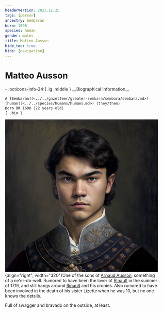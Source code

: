 ```yaml
---
headerVersion: 2023.11.25
tags: [person]
ancestry: Sembaran
born: 1698
species: human
gender: males
title: Matteo Ausson
hide_toc: true
hide: [navigation]
---
```

# Matteo Ausson
<div class="grid cards ext-narrow-margin ext-one-column" markdown>
- :octicons-info-24:{ .lg .middle } __Biographical Information__

    A [Sembaran](<../../gazetteer/greater-sembara/sembara/sembara.md>) [human](<../../species/humans/humans.md>) (they/them)  
    Born DR 1698 (22 years old)  
    { .bio }

</div>


![Matteo Ausson](../../assets/matteo-ausson.png){align="right"; width="320"}One of the sons of [Arnaud Ausson](<./arnaud-ausson.md>), something of a ne'er-do-well. Rumored to have been the lover of [Rinault](<./rinault-essford.md>) in the summer of 1719, and still hangs around [Rinault](<./rinault-essford.md>) and his cronies. Also rumored to have been involved in the death of his sister Lizette when he was 10, but no one knows the details.

Full of swagger and bravado on the outside, at least.